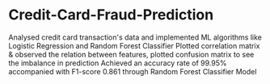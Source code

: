 # Credit-Card-Fraud-Prediction
Analysed credit card transaction's data and implemented ML algorithms like Logistic Regression and Random Forest Classifier Plotted correlation matrix & observed the relation between features, plotted confusion matrix to see the imbalance in prediction Achieved an accuracy rate of 99.95% accompanied with F1-score 0.861 through Random Forest Classifier Model
